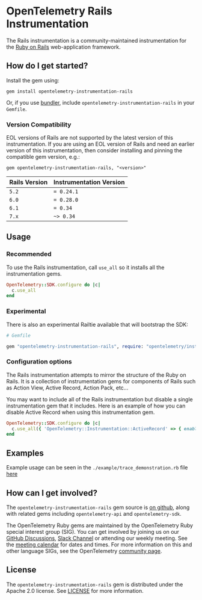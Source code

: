 # OpenTelemetry Rails Instrumentation

The Rails instrumentation is a community-maintained instrumentation for the [Ruby on Rails][rails-home] web-application framework.

## How do I get started?

Install the gem using:

```console
gem install opentelemetry-instrumentation-rails
```

Or, if you use [bundler][bundler-home], include `opentelemetry-instrumentation-rails` in your `Gemfile`.

### Version Compatibility

EOL versions of Rails are not supported by the latest version of this instrumentation. If you are using an EOL version of Rails and need an earlier version of this instrumentation, then consider installing and pinning the compatible gem version, e.g.:

```console
gem opentelemetry-instrumentation-rails, "<version>"
```

| Rails Version | Instrumentation Version |
| --- | --- |
| `5.2` | `= 0.24.1` |
| `6.0` | `= 0.28.0` |
| `6.1` | `= 0.34` |
| `7.x` | `~> 0.34` |

## Usage

### Recommended

To use the Rails instrumentation, call `use_all` so it installs all the instrumentation gems.

```ruby
OpenTelemetry::SDK.configure do |c|
  c.use_all
end
```

### Experimental

There is also an experimental Railtie available that will bootstrap the SDK:

```ruby
# Gemfile

gem "opentelemetry-instrumentation-rails", require: "opentelemetry/instrumentation/rails/railtie"

```

### Configuration options

The Rails instrumentation attempts to mirror the structure of the Ruby on Rails.  It is a collection of instrumentation gems for components of Rails such as Action View, Active Record, Action Pack, etc...

You may want to include all of the Rails instrumentation but disable a single instrumentation gem that it includes.  Here is an example of how you can disable Active Record when using this instrumentation gem.

```ruby
OpenTelemetry::SDK.configure do |c|
  c.use_all({ 'OpenTelemetry::Instrumentation::ActiveRecord' => { enabled: false } })
end
```

## Examples

Example usage can be seen in the `./example/trace_demonstration.rb` file [here](https://github.com/open-telemetry/opentelemetry-ruby-contrib/blob/main/instrumentation/rails/example/trace_request_demonstration.ru)

## How can I get involved?

The `opentelemetry-instrumentation-rails` gem source is [on github][repo-github], along with related gems including `opentelemetry-api` and `opentelemetry-sdk`.

The OpenTelemetry Ruby gems are maintained by the OpenTelemetry Ruby special interest group (SIG). You can get involved by joining us on our [GitHub Discussions][discussions-url], [Slack Channel][slack-channel] or attending our weekly meeting. See the [meeting calendar][community-meetings] for dates and times. For more information on this and other language SIGs, see the OpenTelemetry [community page][ruby-sig].

## License

The `opentelemetry-instrumentation-rails` gem is distributed under the Apache 2.0 license. See [LICENSE][license-github] for more information.

[rails-home]: https://github.com/rails/rails
[bundler-home]: https://bundler.io
[repo-github]: https://github.com/open-telemetry/opentelemetry-ruby
[license-github]: https://github.com/open-telemetry/opentelemetry-ruby-contrib/blob/main/LICENSE
[ruby-sig]: https://github.com/open-telemetry/community#ruby-sig
[community-meetings]: https://github.com/open-telemetry/community#community-meetings
[slack-channel]: https://cloud-native.slack.com/archives/C01NWKKMKMY
[discussions-url]: https://github.com/open-telemetry/opentelemetry-ruby/discussions

